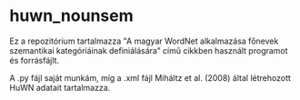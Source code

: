 # huwn_nounsem

Ez a repozitórium tartalmazza "A magyar WordNet alkalmazása főnevek szemantikai kategóriáinak definiálására” című cikkben használt programot és forrásfájlt.

A .py fájl saját munkám, míg a .xml fájl Miháltz et al. (2008) által létrehozott HuWN adatait tartalmazza.
